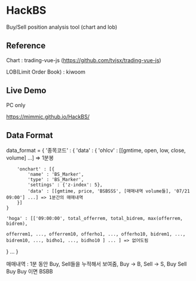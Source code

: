 # HackBS
Buy/Sell position analysis tool (chart and lob)

## Reference
Chart : trading-vue-js (https://github.com/tvjsx/trading-vue-js)

LOB(Limit Order Book) : kiwoom

## Live Demo 

PC only

https://mimmic.github.io/HackBS/

## Data Format


data_format = {
  '종목코드' :  {
    'data' : {
        'ohlcv' : [[gmtime, open, low, close, volume] ...] => 1분봉

        'onchart' : [{
            'name' : 'BS_Marker',
            'type' : 'BS_Marker',
            'settings' : {'z-index': 5},
            'data' : [[gmtime, price, 'BSBSSS', [매매내역 volume들], '07/21 09:00'] ...] => 1분간의 매매내역
        }]
    }
    
    'hoga' : [['09:00:00', total_offerrem, total_bidrem, max(offerrem, bidrem), 
    
    offerrem1, ..., offerrem10, offerho1, ..., offerho10, bidrem1, ..., bidrem10, ..., bidho1, ..., bidho10 ] ... ] => 없어도됨
  
  } ...
}

매매내역 : 1분 동안 Buy, Sell들을 누적해서 보여줌, Buy -> B, Sell -> S, Buy Sell Buy Buy 이면 BSBB
